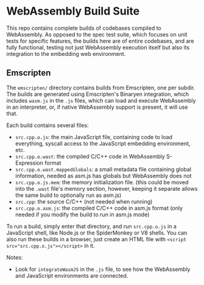 
# WebAssembly Build Suite

This repo contains complete builds of codebases compiled to WebAssembly. As
opposed to the spec test suite, which focuses on unit tests for specific
features, the builds here are of entire codebases, and are fully functional,
testing not just WebAssembly execution itself but also its integration to
the embedding web environment.

## Emscripten

The `emscripten/` directory contains builds from Emscripten, one per subdir.
The builds are generated using Emscripten's Binaryen integration, which
includes `wasm.js` in the `.js` files, which can load and execute WebAssembly
in an interpreter, or, if native WebAssembly support is present, it will
use that.

Each build contains several files:

 * `src.cpp.o.js`: the main JavaScript file, containing code to load everything, syscall access to the JavaScript embedding environment, etc.
 * `src.cpp.o.wast`: the compiled C/C++ code in WebAssembly S-Expression format
 * `src.cpp.o.wast.mappedGlobals`: a small metadata file containing global information, needed as asm.js has globals but WebAssembly does not
 * `src.cpp.o.js.mem`: the memory initialization file. (this could be moved into the `.wast` file's memory section, however, keeping it separate allows the same build to optionally run as asm.js)
 * `src.cpp`: the source C/C++ (not needed when running)
 * `src.cpp.o.asm.js`: the compiled C/C++ code in asm.js format (only needed if you modify the build to run in asm.js mode)

To run a build, simply enter that directory, and run `src.cpp.o.js` in a JavaScript shell, like Node.js or the SpiderMonkey or V8 shells. You can also run these builds in a browser, just create an HTML file with `<script src="src.cpp.o.js"></script>` in it.

Notes:

 * Look for `integrateWasmJS` in the `.js` file, to see how the WebAssembly and JavaScript environments are connected.

